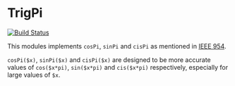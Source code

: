 TrigPi
======
[![Build Status](https://travis-ci.org/grondilu/trigpi.svg)](https://travis-ci.org/grondilu/trigpi)

This modules implements `cosPi`, `sinPi` and `cisPi` as mentioned in [IEEE
954](https://www.csee.umbc.edu/~tsimo1/CMSC455/IEEE-754-2008.pdf).

`cosPi($x)`, `sinPi($x)` and `cisPi($x)`
are designed to be more accurate values of
`cos($x*pi)`, `sin($x*pi)` and `cis($x*pi)` respectively,
especially for large values of `$x`.
